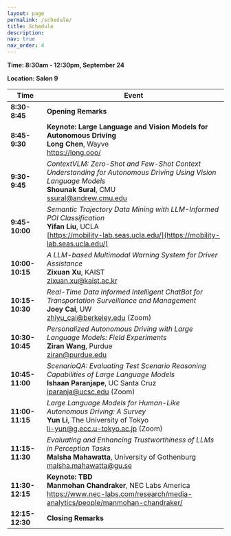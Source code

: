 ```yaml
---
layout: page
permalink: /schedule/
title: Schedule
description:
nav: true
nav_order: 4
---
```


**Time: 8:30am - 12:30pm, September 24**

**Location: Salon 9**

| Time        | Event                                                                                                    |
|-------------|----------------------------------------------------------------------------------------------------------|
| **8:30-8:45**  | **Opening Remarks**                                                                                        |
| **8:45-9:30**  | **Keynote: Large Language and Vision Models for Autonomous Driving**  <br> **Long Chen**, Wayve <br> <https://long.ooo/>                    |
| **9:30-9:45**  | *ContextVLM: Zero-Shot and Few-Shot Context Understanding for Autonomous Driving Using Vision Language Models*<br> **Shounak Sural**, CMU<br> [ssural@andrew.cmu.edu](mailto:ssural@andrew.cmu.edu) |
| **9:45-10:00** | *Semantic Trajectory Data Mining with LLM-Informed POI Classification*<br> **Yifan Liu**, UCLA<br> [https://mobility-lab.seas.ucla.edu/](https://mobility-lab.seas.ucla.edu/) |
| **10:00-10:15**| *A LLM-based Multimodal Warning System for Driver Assistance*<br> **Zixuan Xu**, KAIST<br> [zixuan.xu@kaist.ac.kr](mailto:zixuan.xu@kaist.ac.kr) |
| **10:15-10:30**| *Real-Time Data Informed Intelligent ChatBot for Transportation Surveillance and Management*<br> **Joey Cai**, UW<br> [zhiyu_cai@berkeley.edu](mailto:zhiyu_cai@berkeley.edu) (Zoom) |
| **10:30-10:45**| *Personalized Autonomous Driving with Large Language Models: Field Experiments*<br> **Ziran Wang**, Purdue<br> [ziran@purdue.edu](mailto:ziran@purdue.edu) |
| **10:45-11:00**| *ScenarioQA: Evaluating Test Scenario Reasoning Capabilities of Large Language Models*<br> **Ishaan Paranjape**, UC Santa Cruz<br> [iparanja@ucsc.edu](mailto:iparanja@ucsc.edu) (Zoom) |
| **11:00-11:15**| *Large Language Models for Human-Like Autonomous Driving: A Survey*<br> **Yun Li**, The University of Tokyo<br> [li-yun@g.ecc.u-tokyo.ac.jp](mailto:li-yun@g.ecc.u-tokyo.ac.jp) (Zoom) |
| **11:15-11:30**| *Evaluating and Enhancing Trustworthiness of LLMs in Perception Tasks*<br> **Malsha Mahawatta**, University of Gothenburg<br> [malsha.mahawatta@gu.se](mailto:malsha.mahawatta@gu.se) |
| **11:30-12:15**| **Keynote: TBD** <br> **Manmohan Chandraker**, NEC Labs America <br> <https://www.nec-labs.com/research/media-analytics/people/manmohan-chandraker/>|
| **12:15-12:30**| **Closing Remarks**                                                                                     |